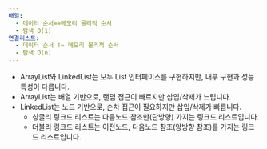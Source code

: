 ```yaml
---
배열:
  - 데이터 순서==메모리 물리적 순서
  - 탐색 O(1)
연결리스트:
  - 데이터 순서 != 메모리 물리적 순서
  - 탐색 O(n)
---
```

- ArrayList와 LinkedList는 모두 List 인터페이스를 구현하지만, 내부 구현과 성능 특성이 다릅니다.  
- ArrayList는 배열 기반으로, 랜덤 접근이 빠르지만 삽입/삭제가 느립니다.  
- LinkedList는 노드 기반으로, 순차 접근이 필요하지만 삽입/삭제가 빠릅니다.  
  - 싱글리 링크드 리스트는 다음노드 참조만(단방향) 가지는 링크드 리스트입니다.  
  - 더블리 링크드 리스트는 이전노드, 다음노드 참조(양방향 참조)를 가지는 링크드 리스트입니다.